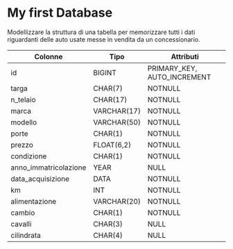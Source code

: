 # My first Database

Modellizzare la struttura di una tabella per memorizzare tutti i dati riguardanti delle auto usate messe in vendita da un concessionario.

Colonne|Tipo|Attributi
---|---|---
id|BIGINT|PRIMARY_KEY, AUTO_INCREMENT
targa|CHAR(7)|NOTNULL
n_telaio|CHAR(17)|NOTNULL
marca|VARCHAR(17)|NOTNULL
modello|VARCHAR(50)|NOTNULL
porte|CHAR(1)|NOTNULL
prezzo|FLOAT(6,2)|NOTNULL
condizione|CHAR(1)|NOTNULL
anno_immatricolazione|YEAR|NULL
data_acquisizione|DATA|NOTNULL
km|INT|NOTNULL
alimentazione|VARCHAR(20)|NOTNULL
cambio|CHAR(1)|NOTNULL
cavalli|CHAR(3)|NULL
cilindrata|CHAR(4)|NULL